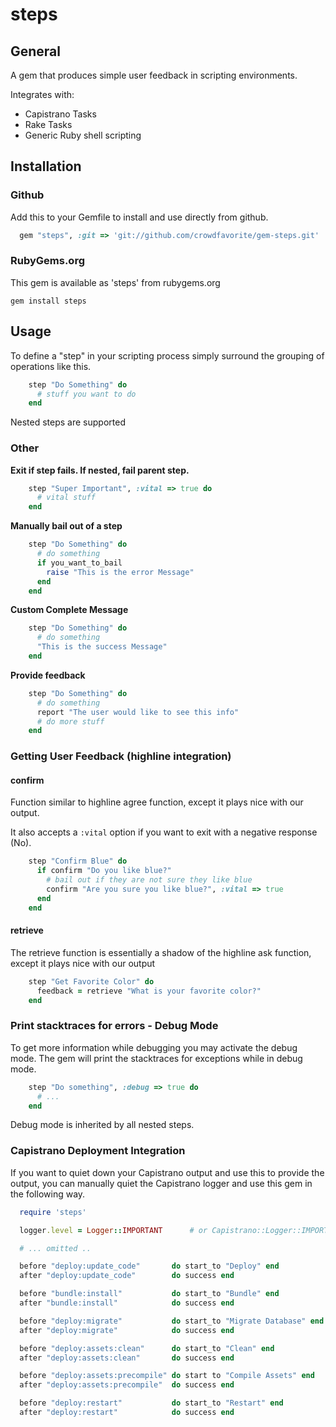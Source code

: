 # steps

## General

A gem that produces simple user feedback in scripting environments.

Integrates with:

  - Capistrano Tasks
  - Rake Tasks
  - Generic Ruby shell scripting

## Installation

### Github

Add this to your Gemfile to install and use directly from github.

```ruby
  gem "steps", :git => 'git://github.com/crowdfavorite/gem-steps.git'
```

### RubyGems.org

This gem is available as 'steps' from rubygems.org

    gem install steps

## Usage

To define a "step" in your scripting process simply surround the grouping of operations like this.

```ruby
    step "Do Something" do
      # stuff you want to do
    end
```

Nested steps are supported

### Other

  **Exit if step fails.  If nested, fail parent step.**

```ruby
    step "Super Important", :vital => true do
      # vital stuff
    end
```

  **Manually bail out of a step**

```ruby
    step "Do Something" do
      # do something
      if you_want_to_bail
        raise "This is the error Message"
      end
    end
```

  **Custom Complete Message**

```ruby
    step "Do Something" do
      # do something
      "This is the success Message"
    end
```

  **Provide feedback**

```ruby
    step "Do Something" do
      # do something
      report "The user would like to see this info"
      # do more stuff
    end
```
### Getting User Feedback (highline integration)

#### confirm

Function similar to highline agree function, except it plays nice with our output.

It also accepts a `:vital` option if you want to exit with a negative response (No).

```ruby
    step "Confirm Blue" do
      if confirm "Do you like blue?"
        # bail out if they are not sure they like blue
        confirm "Are you sure you like blue?", :vital => true
      end
    end
```

#### retrieve

The retrieve function is essentially a shadow of the highline ask function, except it plays nice with our output

```ruby
    step "Get Favorite Color" do
      feedback = retrieve "What is your favorite color?"
    end
```

### Print stacktraces for errors - Debug Mode

To get more information while debugging you may activate the debug mode. The gem will print the stacktraces for exceptions while in debug mode.

```ruby
    step "Do something", :debug => true do
      # ...
    end
```

Debug mode is inherited by all nested steps.


### Capistrano Deployment Integration

If you want to quiet down your Capistrano output and use this to provide the output, you can manually quiet the Capistrano logger and use this gem in the following way.

```ruby
  require 'steps'

  logger.level = Logger::IMPORTANT      # or Capistrano::Logger::IMPORTANT

  # ... omitted ..

  before "deploy:update_code"       do start_to "Deploy" end
  after "deploy:update_code"        do success end

  before "bundle:install"           do start_to "Bundle" end
  after "bundle:install"            do success end

  before "deploy:migrate"           do start_to "Migrate Database" end
  after "deploy:migrate"            do success end

  before "deploy:assets:clean"      do start_to "Clean" end
  after "deploy:assets:clean"       do success end

  before "deploy:assets:precompile" do start to "Compile Assets" end
  after "deploy:assets:precompile"  do success end

  before "deploy:restart"           do start_to "Restart" end
  after "deploy:restart"            do success end
```
